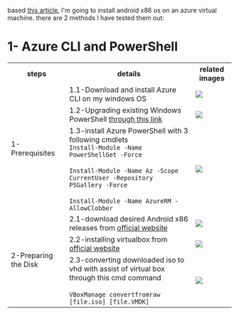based [this article](https://mahsa-hanifi.medium.com/running-android-inside-azure-68977c687ff5), I'm going to install android x86 os on an azure virtual machine. there are 2 methods I have tested them out:

# 1- Azure CLI and PowerShell

<table>
    <tr><th>steps</th><th>details</th><th>related images</th>
    </tr>
    <tr><td rowspan=3>1-Prerequisites</td><td>1.1-Download and install Azure CLI on my windows OS</td><td><img src="https://user-images.githubusercontent.com/64577273/166830855-65ff691c-d7b2-4e51-8997-525f408a5398.png"></td>
    </tr>
    <tr><td>1.2-Upgrading existing Windows PowerShell <a href="https://github.com/PowerShell/PowerShell/releases/tag/v7.2.3">through this link</a></td><td><img src="https://user-images.githubusercontent.com/64577273/166832781-31d2726a-15e2-4a22-84a8-0df6fbfcb75e.png"></td>
    </tr>
    <tr><td>1.3-install Azure PowerShell with 3 following cmdlets<br><code>Install-Module -Name PowerShellGet -Force</code><br><br><code>Install-Module -Name Az -Scope CurrentUser -Repository PSGallery -Force</code><br><br><code>Install-Module -Name AzureRM -AllowClobber</code></td><td><img src="https://user-images.githubusercontent.com/64577273/166837597-d9a4914c-5939-441e-973c-6dca1fca86a6.png"></td>
    </tr>
    <tr><td rowspan=4>2-Preparing the Disk</td><td>2.1-download desired Android x86 releases from <a href="https://www.android-x86.org/download">official website</a></td><td><img src="https://user-images.githubusercontent.com/64577273/166838259-fdedfd53-b76c-4268-9454-7e5dbd163507.png"></td>
    </tr>
    <td>2.2-installing virtualbox from <a href="https://www.virtualbox.org/wiki/Downloads">official website</a></td><td><img src="https://user-images.githubusercontent.com/64577273/166837449-42bb0193-a07f-406f-a683-cc77a0a66d41.png"></td>
    </tr>
    <tr><td>2.3-converting downloaded iso to vhd with assist of virtual box through this cmd command<br><br><code>VBoxManage convertfromraw [file.iso] [file.VMDK] </code></td><td><img src="https://user-images.githubusercontent.com/64577273/166838880-d69b34f5-ddcf-49e7-b880-ccd954026e59.png"></td>
    </tr>
</table>